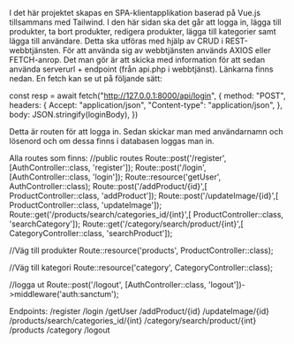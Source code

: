 I det här projektet skapas en SPA-klientapplikation baserad på Vue.js tillsammans med Tailwind. I den här sidan ska det går att logga in, lägga till produkter, ta bort produkter, redigera produkter, lägga till kategorier samt lägga till användare. Detta ska utföras med hjälp av CRUD i REST-webbtjänsten. För att använda sig av webbtjänsten används AXIOS eller FETCH-anrop. Det man gör är att skicka med information för att sedan använda serverurl + endpoint (från api.php i webbtjänst). Länkarna finns nedan. En fetch kan se ut på följande sätt:

const resp = await fetch("http://127.0.0.1:8000/api/login", {
    method: "POST",
    headers: {
        Accept: "application/json",
        "Content-type": "application/json",
    },
    body: JSON.stringify(loginBody),
})

Detta är routen för att logga in. Sedan skickar man med användarnamn och lösenord och om dessa finns i databasen loggas man in.

Alla routes som finns:
//public routes
Route::post('/register', [AuthController::class, 'register']);
Route::post('/login', [AuthController::class, 'login']);
Route::resource('getUser', AuthController::class);
Route::post('/addProduct/{id}',[ ProductController::class, 'addProduct']);
Route::post('/updateImage/{id}',[ ProductController::class, 'updateImage']);
Route::get('/products/search/categories_id/{int}',[ ProductController::class, 'searchCategory']);
Route::get('/category/search/product/{int}',[ CategoryController::class, 'searchProduct']);

//Väg till produkter
Route::resource('products', ProductController::class);

//Väg till kategori
Route::resource('category', CategoryController::class);

//logga ut
Route::post('/logout', [AuthController::class, 'logout'])->middleware('auth:sanctum');


Endpoints:
/register
/login
/getUser
/addProduct/{id}
/updateImage/{id}
/products/search/categories_id/{int}
/category/search/product/{int}
/products
/category
/logout